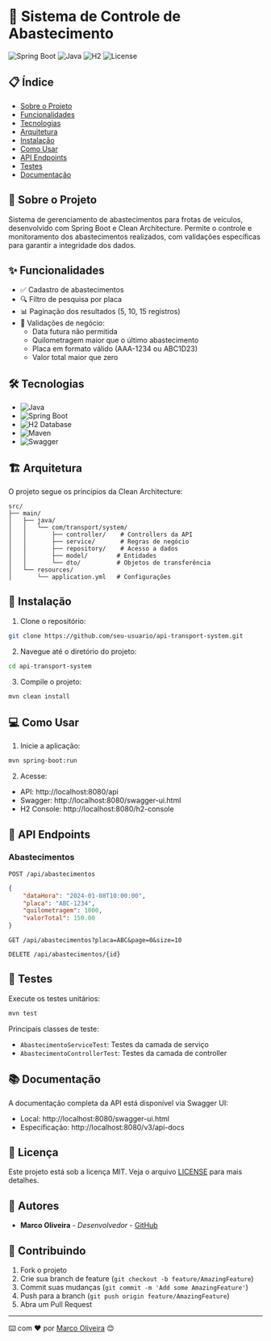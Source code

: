 # 🚗 Sistema de Controle de Abastecimento

![Spring Boot](https://img.shields.io/badge/Spring%20Boot-3.1.0-brightgreen)
![Java](https://img.shields.io/badge/Java-21-orange)
![H2](https://img.shields.io/badge/H2-Database-blue)
![License](https://img.shields.io/badge/License-MIT-yellow)

## 📋 Índice 

* [Sobre o Projeto](#-sobre-o-projeto)
* [Funcionalidades](#-funcionalidades)
* [Tecnologias](#-tecnologias)
* [Arquitetura](#-arquitetura)
* [Instalação](#-instalação)
* [Como Usar](#-como-usar)
* [API Endpoints](#-api-endpoints)
* [Testes](#-testes)
* [Documentação](#-documentação)

## 🎯 Sobre o Projeto

Sistema de gerenciamento de abastecimentos para frotas de veículos, desenvolvido com Spring Boot e Clean Architecture. Permite o controle e monitoramento dos abastecimentos realizados, com validações específicas para garantir a integridade dos dados.

## ✨ Funcionalidades

- ✅ Cadastro de abastecimentos
- 🔍 Filtro de pesquisa por placa
- 📊 Paginação dos resultados (5, 10, 15 registros)
- 🚫 Validações de negócio:
  - Data futura não permitida
  - Quilometragem maior que o último abastecimento
  - Placa em formato válido (AAA-1234 ou ABC1D23)
  - Valor total maior que zero

## 🛠 Tecnologias

- ![Java](https://img.shields.io/badge/Java-21-ED8B00?style=flat&logo=java&logoColor=white)
- ![Spring Boot](https://img.shields.io/badge/Spring%20Boot-3.1.0-6DB33F?style=flat&logo=spring&logoColor=white)
- ![H2 Database](https://img.shields.io/badge/H2-Database-blue?style=flat)
- ![Maven](https://img.shields.io/badge/Maven-3.8.1-C71A36?style=flat&logo=apache-maven&logoColor=white)
- ![Swagger](https://img.shields.io/badge/Swagger-OpenAPI%203.0-85EA2D?style=flat&logo=swagger&logoColor=black)

## 🏗 Arquitetura

O projeto segue os princípios da Clean Architecture:

```
src/
├── main/
│   ├── java/
│   │   └── com/transport/system/
│   │       ├── controller/    # Controllers da API
│   │       ├── service/       # Regras de negócio
│   │       ├── repository/    # Acesso a dados
│   │       ├── model/        # Entidades
│   │       └── dto/          # Objetos de transferência
│   └── resources/
│       └── application.yml   # Configurações
```

## 🚀 Instalação

1. Clone o repositório:
```bash
git clone https://github.com/seu-usuario/api-transport-system.git
```

2. Navegue até o diretório do projeto:
```bash
cd api-transport-system
```

3. Compile o projeto:
```bash
mvn clean install
```

## 💻 Como Usar

1. Inicie a aplicação:
```bash
mvn spring-boot:run
```

2. Acesse:
- API: http://localhost:8080/api
- Swagger: http://localhost:8080/swagger-ui.html
- H2 Console: http://localhost:8080/h2-console

## 🔌 API Endpoints

### Abastecimentos

```http
POST /api/abastecimentos
```
```json
{
    "dataHora": "2024-01-08T10:00:00",
    "placa": "ABC-1234",
    "quilometragem": 1000,
    "valorTotal": 150.00
}
```

```http
GET /api/abastecimentos?placa=ABC&page=0&size=10
```

```http
DELETE /api/abastecimentos/{id}
```

## 🧪 Testes

Execute os testes unitários:
```bash
mvn test
```

Principais classes de teste:
- `AbastecimentoServiceTest`: Testes da camada de serviço
- `AbastecimentoControllerTest`: Testes da camada de controller

## 📚 Documentação

A documentação completa da API está disponível via Swagger UI:
- Local: http://localhost:8080/swagger-ui.html
- Especificação: http://localhost:8080/v3/api-docs

## 📄 Licença

Este projeto está sob a licença MIT. Veja o arquivo [LICENSE](LICENSE) para mais detalhes.

## 👥 Autores

* **Marco Oliveira** - *Desenvolvedor* - [GitHub](https://github.com/marco-oliveira-s10)

## 🤝 Contribuindo

1. Fork o projeto
2. Crie sua branch de feature (`git checkout -b feature/AmazingFeature`)
3. Commit suas mudanças (`git commit -m 'Add some AmazingFeature'`)
4. Push para a branch (`git push origin feature/AmazingFeature`)
5. Abra um Pull Request

---

⌨️ com ❤️ por [Marco Oliveira](https://github.com/marco-oliveira-s10) 😊
